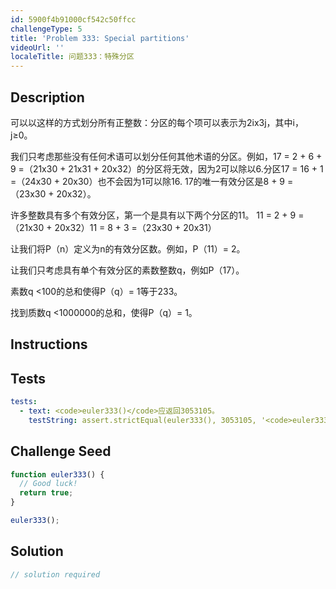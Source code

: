 ```yaml
---
id: 5900f4b91000cf542c50ffcc
challengeType: 5
title: 'Problem 333: Special partitions'
videoUrl: ''
localeTitle: 问题333：特殊分区
---
```


## Description
<section id="description">可以以这样的方式划分所有正整数：分区的每个项可以表示为2ix3j，其中i，j≥0。 <p>我们只考虑那些没有任何术语可以划分任何其他术语的分区。例如，17 = 2 + 6 + 9 =（21x30 + 21x31 + 20x32）的分区将无效，因为2可以除以6.分区17 = 16 + 1 =（24x30 + 20x30）也不会因为1可以除16. 17的唯一有效分区是8 + 9 =（23x30 + 20x32）。 </p><p>许多整数具有多个有效分区，第一个是具有以下两个分区的11。 11 = 2 + 9 =（21x30 + 20x32）11 = 8 + 3 =（23x30 + 20x31） </p><p>让我们将P（n）定义为n的有效分区数。例如，P（11）= 2。 </p><p>让我们只考虑具有单个有效分区的素数整数q，例如P（17）。 </p><p>素数q &lt;100的总和使得P（q）= 1等于233。 </p><p>找到质数q &lt;1000000的总和，使得P（q）= 1。 </p></section>

## Instructions
<section id="instructions">
</section>

## Tests
<section id='tests'>

```yml
tests:
  - text: <code>euler333()</code>应返回3053105。
    testString: assert.strictEqual(euler333(), 3053105, '<code>euler333()</code> should return 3053105.');

```

</section>

## Challenge Seed
<section id='challengeSeed'>

<div id='js-seed'>

```js
function euler333() {
  // Good luck!
  return true;
}

euler333();

```

</div>



</section>

## Solution
<section id='solution'>

```js
// solution required
```
</section>
